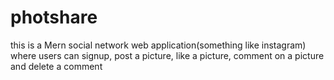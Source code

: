 # photshare

this is a Mern social network web application(something like instagram) where users can signup, post a picture, like a picture, comment on a picture and delete a comment


